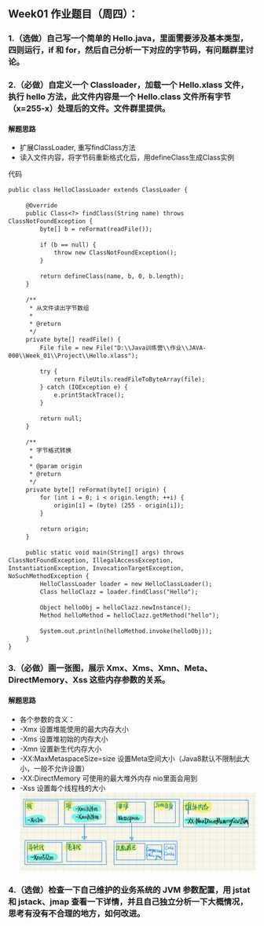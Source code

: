 ## Week01 作业题目（周四）：

### 1.（选做）自己写一个简单的 Hello.java，里面需要涉及基本类型，四则运行，if 和 for，然后自己分析一下对应的字节码，有问题群里讨论。

### 2.（必做）自定义一个 Classloader，加载一个 Hello.xlass 文件，执行 hello 方法，此文件内容是一个 Hello.class 文件所有字节（x=255-x）处理后的文件。文件群里提供。

#### 解题思路
- 扩展ClassLoader, 重写findClass方法
- 读入文件内容，将字节码重新格式化后，用defineClass生成Class实例

代码

```
public class HelloClassLoader extends ClassLoader {

     @Override
     public Class<?> findClass(String name) throws ClassNotFoundException {
         byte[] b = reFormat(readFile());

         if (b == null) {
             throw new ClassNotFoundException();
         }
 
         return defineClass(name, b, 0, b.length);
     }
 
     /**
      * 从文件读出字节数组
      *
      * @return
      */
     private byte[] readFile() {
         File file = new File("D:\\Java训练营\\作业\\JAVA-000\\Week_01\\Project\\Hello.xlass");
 
         try {
             return FileUtils.readFileToByteArray(file);
         } catch (IOException e) {
             e.printStackTrace();
         }
 
         return null;
     }
 
     /**
      * 字节格式转换
      *
      * @param origin
      * @return
      */
     private byte[] reFormat(byte[] origin) {
         for (int i = 0; i < origin.length; ++i) {
             origin[i] = (byte) (255 - origin[i]);
         }
 
         return origin;
     }
 
     public static void main(String[] args) throws ClassNotFoundException, IllegalAccessException, InstantiationException, InvocationTargetException, NoSuchMethodException {
         HelloClassLoader loader = new HelloClassLoader();
         Class helloClazz = loader.findClass("Hello");
 
         Object helloObj = helloClazz.newInstance();
         Method helloMethod = helloClazz.getMethod("hello");
 
         System.out.println(helloMethod.invoke(helloObj));
     }
}
```
### 3.（必做）画一张图，展示 Xmx、Xms、Xmn、Meta、DirectMemory、Xss 这些内存参数的关系。
#### 解题思路
- 各个参数的含义：
- -Xmx 设置堆能使用的最大内存大小
- -Xms 设置堆初始的内存大小
- -Xmn 设置新生代内存大小
- -XX:MaxMetaspaceSize=size 设置Meta空间大小（Java8默认不限制此大小，一般不允许设置）
- -XX:DirectMemory 可使用的最大堆外内存 nio里面会用到
- -Xss 设置每个线程栈的大小
![内存模型](内存.jpg)

### 4.（选做）检查一下自己维护的业务系统的 JVM 参数配置，用 jstat 和 jstack、jmap 查看一下详情，并且自己独立分析一下大概情况，思考有没有不合理的地方，如何改进。







